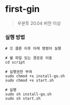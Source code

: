 # first-gin

> 우분투 20.04 버전 이상

### 실행 방법

```
# 깃 클론 이후 아래 명령어 실행

# 쉘 파일 있는 경로로 이동
cd script

# 실행권한 부여
sudo chmod +x install-go.sh
sudo chmod +x start.sh

# 실행
sudo sh install-go.sh
sudo sh start.sh
 ```